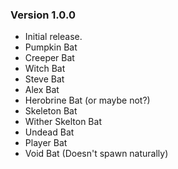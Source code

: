 ### Version 1.0.0
- Initial release.
- Pumpkin Bat
- Creeper Bat
- Witch Bat
- Steve Bat
- Alex Bat
- Herobrine Bat (or maybe not?)
- Skeleton Bat
- Wither Skelton Bat
- Undead Bat
- Player Bat
- Void Bat (Doesn't spawn naturally)